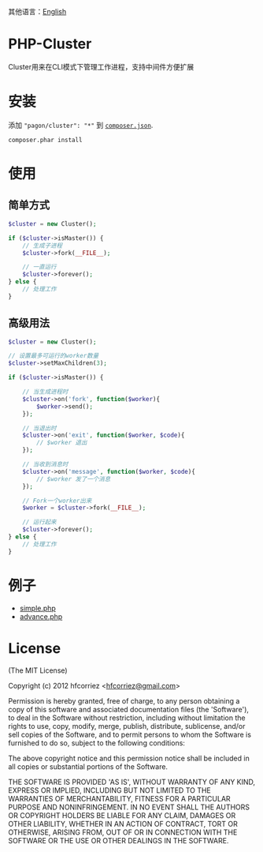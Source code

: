 其他语言：[English](README_en.md)

# PHP-Cluster

Cluster用来在CLI模式下管理工作进程，支持中间件方便扩展

# 安装

添加 `"pagon/cluster": "*"` 到 [`composer.json`](http://getcomposer.org).

```
composer.phar install
```

# 使用

## 简单方式

```php
$cluster = new Cluster();

if ($cluster->isMaster()) {
    // 生成子进程
    $cluster->fork(__FILE__);

    // 一直运行
    $cluster->forever();
} else {
    // 处理工作
}
```

## 高级用法

```php
$cluster = new Cluster();

// 设置最多可运行的worker数量
$cluster->setMaxChildren(3);

if ($cluster->isMaster()) {

    // 当生成进程时
    $cluster->on('fork', function($worker){
        $worker->send();
    });

    // 当退出时
    $cluster->on('exit', function($worker, $code){
        // $worker 退出
    });

    // 当收到消息时
    $cluster->on('message', function($worker, $code){
        // $worker 发了一个消息
    });

    // Fork一个worker出来
    $worker = $cluster->fork(__FILE__);

    // 运行起来
    $cluster->forever();
} else {
    // 处理工作
}
```

# 例子

- [simple.php](example/simple.php)
- [advance.php](example/advance.php)

# License

(The MIT License)

Copyright (c) 2012 hfcorriez &lt;hfcorriez@gmail.com&gt;

Permission is hereby granted, free of charge, to any person obtaining
a copy of this software and associated documentation files (the
'Software'), to deal in the Software without restriction, including
without limitation the rights to use, copy, modify, merge, publish,
distribute, sublicense, and/or sell copies of the Software, and to
permit persons to whom the Software is furnished to do so, subject to
the following conditions:

The above copyright notice and this permission notice shall be
included in all copies or substantial portions of the Software.

THE SOFTWARE IS PROVIDED 'AS IS', WITHOUT WARRANTY OF ANY KIND,
EXPRESS OR IMPLIED, INCLUDING BUT NOT LIMITED TO THE WARRANTIES OF
MERCHANTABILITY, FITNESS FOR A PARTICULAR PURPOSE AND NONINFRINGEMENT.
IN NO EVENT SHALL THE AUTHORS OR COPYRIGHT HOLDERS BE LIABLE FOR ANY
CLAIM, DAMAGES OR OTHER LIABILITY, WHETHER IN AN ACTION OF CONTRACT,
TORT OR OTHERWISE, ARISING FROM, OUT OF OR IN CONNECTION WITH THE
SOFTWARE OR THE USE OR OTHER DEALINGS IN THE SOFTWARE.